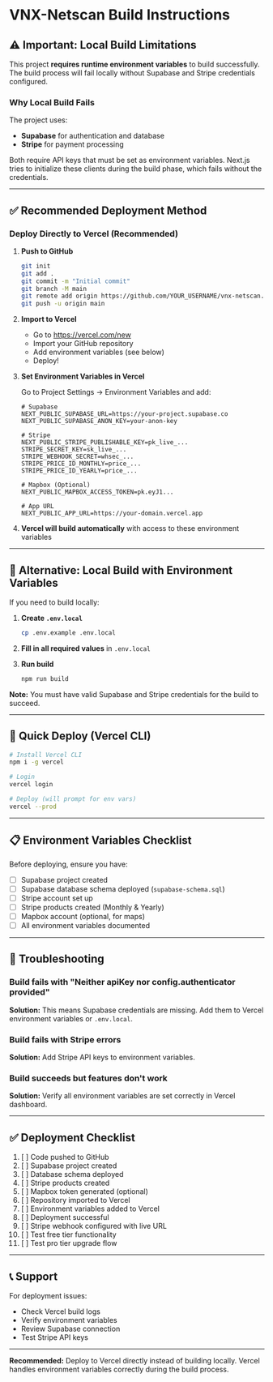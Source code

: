 # VNX-Netscan Build Instructions

## ⚠️ Important: Local Build Limitations

This project **requires runtime environment variables** to build successfully. The build process will fail locally without Supabase and Stripe credentials configured.

### Why Local Build Fails

The project uses:
- **Supabase** for authentication and database
- **Stripe** for payment processing

Both require API keys that must be set as environment variables. Next.js tries to initialize these clients during the build phase, which fails without the credentials.

---

## ✅ Recommended Deployment Method

### Deploy Directly to Vercel (Recommended)

1. **Push to GitHub**
   ```bash
   git init
   git add .
   git commit -m "Initial commit"
   git branch -M main
   git remote add origin https://github.com/YOUR_USERNAME/vnx-netscan.git
   git push -u origin main
   ```

2. **Import to Vercel**
   - Go to https://vercel.com/new
   - Import your GitHub repository
   - Add environment variables (see below)
   - Deploy!

3. **Set Environment Variables in Vercel**
   
   Go to Project Settings → Environment Variables and add:

   ```env
   # Supabase
   NEXT_PUBLIC_SUPABASE_URL=https://your-project.supabase.co
   NEXT_PUBLIC_SUPABASE_ANON_KEY=your-anon-key
   
   # Stripe
   NEXT_PUBLIC_STRIPE_PUBLISHABLE_KEY=pk_live_...
   STRIPE_SECRET_KEY=sk_live_...
   STRIPE_WEBHOOK_SECRET=whsec_...
   STRIPE_PRICE_ID_MONTHLY=price_...
   STRIPE_PRICE_ID_YEARLY=price_...
   
   # Mapbox (Optional)
   NEXT_PUBLIC_MAPBOX_ACCESS_TOKEN=pk.eyJ1...
   
   # App URL
   NEXT_PUBLIC_APP_URL=https://your-domain.vercel.app
   ```

4. **Vercel will build automatically** with access to these environment variables

---

## 🔧 Alternative: Local Build with Environment Variables

If you need to build locally:

1. **Create `.env.local`**
   ```bash
   cp .env.example .env.local
   ```

2. **Fill in all required values** in `.env.local`

3. **Run build**
   ```bash
   npm run build
   ```

**Note:** You must have valid Supabase and Stripe credentials for the build to succeed.

---

## 🚀 Quick Deploy (Vercel CLI)

```bash
# Install Vercel CLI
npm i -g vercel

# Login
vercel login

# Deploy (will prompt for env vars)
vercel --prod
```

---

## 📋 Environment Variables Checklist

Before deploying, ensure you have:

- [ ] Supabase project created
- [ ] Supabase database schema deployed (`supabase-schema.sql`)
- [ ] Stripe account set up
- [ ] Stripe products created (Monthly & Yearly)
- [ ] Mapbox account (optional, for maps)
- [ ] All environment variables documented

---

## 🐛 Troubleshooting

### Build fails with "Neither apiKey nor config.authenticator provided"

**Solution:** This means Supabase credentials are missing. Add them to Vercel environment variables or `.env.local`.

### Build fails with Stripe errors

**Solution:** Add Stripe API keys to environment variables.

### Build succeeds but features don't work

**Solution:** Verify all environment variables are set correctly in Vercel dashboard.

---

## ✅ Deployment Checklist

1. [ ] Code pushed to GitHub
2. [ ] Supabase project created
3. [ ] Database schema deployed
4. [ ] Stripe products created
5. [ ] Mapbox token generated (optional)
6. [ ] Repository imported to Vercel
7. [ ] Environment variables added to Vercel
8. [ ] Deployment successful
9. [ ] Stripe webhook configured with live URL
10. [ ] Test free tier functionality
11. [ ] Test pro tier upgrade flow

---

## 📞 Support

For deployment issues:
- Check Vercel build logs
- Verify environment variables
- Review Supabase connection
- Test Stripe API keys

---

**Recommended:** Deploy to Vercel directly instead of building locally. Vercel handles environment variables correctly during the build process.


